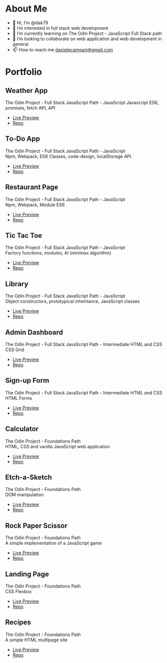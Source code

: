 # About Me
- 👋 Hi, I’m @dak79
- 👀 I’m interested in full stack web development
- 🌱 I’m currently learning on The Odin Project - JavaScript Full Stack path
- 💞️ I’m looking to collaborate on web application and web development in general
- 📫 How to reach me danielecampari@gmail.com

# Portfolio

## Weather App
The Odin Project - Full Stack JavaScript Path - JavaScript 
Javascript ES6, promises, fetch API, API
- [Live Preview](https://dak79.github.io/odin-weather/)
- [Repo](https://github.com/dak79/odin-weather)

## To-Do App
The Odin Project - Full Stack JavaScript Path - JavaScript  
Npm, Webpack, ES6 Classes, code-design, localStorage API.
* [Live Preview](https://dak79.github.io/odin-todo/)
* [Repo](https://github.com/dak79/odin-todo)

## Restaurant Page
The Odin Project - Full Stack JavaScript Path - JavaScript  
Npm, Webpack, Module ES6
* [Live Preview](https://dak79.github.io/odin-restaurant-page/)
* [Repo](https://github.com/dak79/odin-restaurant-page)

## Tic Tac Toe
The Odin Project - Full Stack JavaScript Path - JavaScript  
Factory functions, modules, AI (minimax algorithm)
* [Live Preview](https://dak79.github.io/odin-tic-tac-toe/)
* [Repo](https://github.com/dak79/odin-tic-tac-toe)

## Library
The Odin Project - Full Stack JavaScript Path - JavaScript  
Object constructors, prototypical inheritance, JavaScript classes
* [Live Preview](https://dak79.github.io/odin-library/)
* [Repo](https://github.com/dak79/odin-library)

## Admin Dashboard
The Odin Project - Full Stack JavaScript Path - Intermediate HTML and CSS  
CSS Grid
* [Live Preview](https://dak79.github.io/odin-admin-dashboard/)
* [Repo](https://github.com/dak79/odin-admin-dashboard)

## Sign-up Form
The Odin Project - Full Stack JavaScript Path - Intermediate HTML and CSS  
HTML Forms
* [Live Preview](https://dak79.github.io/odin-sign-up-form/)
* [Repo](https://github.com/dak79/odin-sign-up-form)

## Calculator
The Odin Project - Foundations Path  
HTML, CSS and vanilla JavaScript web application
* [Live Preview](https://dak79.github.io/odin-calculator/)
* [Repo](https://github.com/dak79/odin-calculator)

## Etch-a-Sketch
The Odin Project - Foundations Path  
DOM manipulation
* [Live Preview](https://dak79.github.io/odin-etch-a-sketch/)
* [Repo](https://github.com/dak79/odin-etch-a-sketch)

## Rock Paper Scissor
The Odin Project - Foundations Path  
A simple implementation of a JavaScript game
* [Live Preview](https://dak79.github.io/odin-rock/)
* [Repo](https://github.com/dak79/odin-rock)

## Landing Page
The Odin Project - Foundations Path  
CSS Flexbox
* [Live Preview](https://dak79.github.io/odin-landing/)
* [Repo](https://github.com/dak79/odin-landing)

## Recipes
The Odin Project - Foundations Path  
A simple HTML multipage site
* [Live Preview](https://dak79.github.io/odin-recipes/)
* [Repo](https://github.com/dak79/odin-recipes)

<!---
dak79/dak79 is a ✨ special ✨ repository because its `README.md` (this file) appears on your GitHub profile.
You can click the Preview link to take a look at your changes.
--->
